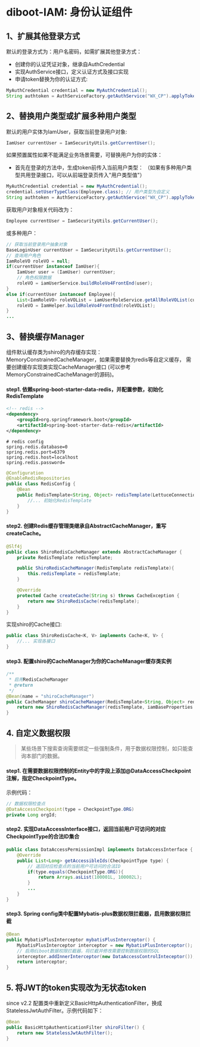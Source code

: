 # diboot-IAM: 身份认证组件

## 1、扩展其他登录方式
默认的登录方式为：用户名密码，如需扩展其他登录方式：
* 创建你的认证凭证对象，继承自AuthCredential
* 实现AuthService接口，定义认证方式及接口实现
* 申请token替换为你的认证方式: 
~~~java
MyAuthCredential credential = new MyAuthCredential();
String authtoken = AuthServiceFactory.getAuthService("WX_CP").applyToken(credential);
~~~

## 2、替换用户类型或扩展多种用户类型
默认的用户实体为IamUser，获取当前登录用户对象:
~~~java
IamUser currentUser = IamSecurityUtils.getCurrentUser();
~~~
如果预置属性如果不能满足业务场景需要，可替换用户为你的实体：
* 首先在登录的方法中，生成token前传入当前用户类型：
（如果有多种用户类型共用登录接口，可以从前端登录页传入"用户类型值"）
~~~java
MyAuthCredential credential = new MyAuthCredential();
credential.setUserTypeClass(Employee.class); // 用户类型为自定义
String authtoken = AuthServiceFactory.getAuthService("WX_CP").applyToken(credential);
~~~
获取用户对象相关代码改为：
~~~java
Employee currentUser = IamSecurityUtils.getCurrentUser();
~~~
或多种用户：
~~~java
// 获取当前登录用户抽象对象
BaseLoginUser currentUser = IamSecurityUtils.getCurrentUser();
// 查询用户角色
IamRoleVO roleVO = null;
if(currentUser instanceof IamUser){
    IamUser user = (IamUser) currentUser;
    // 角色权限数据
    roleVO = iamUserService.buildRoleVo4FrontEnd(user);
}
else if(currentUser instanceof Employee){
    List<IamRoleVO> roleVOList = iamUserRoleService.getAllRoleVOList(currentUser);
    roleVO = IamHelper.buildRoleVo4FrontEnd(roleVOList);
}
...
~~~

## 3、替换缓存Manager
组件默认缓存类为shiro的内存缓存实现：MemoryConstrainedCacheManager，如果需要替换为redis等自定义缓存，
需要创建缓存实现类实现CacheManager接口 (可以参考MemoryConstrainedCacheManager的源码)。
#### step1. 依赖spring-boot-starter-data-redis，并配置参数，初始化RedisTemplate
~~~xml
<!-- redis -->
<dependency>
    <groupId>org.springframework.boot</groupId>
    <artifactId>spring-boot-starter-data-redis</artifactId>
</dependency>
~~~
~~~properties
# redis config
spring.redis.database=0
spring.redis.port=6379
spring.redis.host=localhost
spring.redis.password=
~~~
~~~java
@Configuration
@EnableRedisRepositories
public class RedisConfig {
    @Bean
    public RedisTemplate<String, Object> redisTemplate(LettuceConnectionFactory lettuceConnectionFactory) {
        //... 初始化RedisTemplate
    }
}
~~~
#### step2. 创建Redis缓存管理类继承自AbstractCacheManager，重写createCache。
~~~java
@Slf4j
public class ShiroRedisCacheManager extends AbstractCacheManager {
    private RedisTemplate redisTemplate;

    public ShiroRedisCacheManager(RedisTemplate redisTemplate){
        this.redisTemplate = redisTemplate;
    }

    @Override
    protected Cache createCache(String s) throws CacheException {
        return new ShiroRedisCache(redisTemplate);
    }
}
~~~
实现shiro的Cache接口:
~~~java
public class ShiroRedisCache<K, V> implements Cache<K, V> {
    //... 实现各接口
}
~~~
#### step3. 配置shiro的CacheManager为你的CacheManager缓存类实例
~~~java
/**
 * 启用RedisCacheManager
 * @return
 */
@Bean(name = "shiroCacheManager")
public CacheManager shiroCacheManager(RedisTemplate<String, Object> redisTemplate) {
    return new ShiroRedisCacheManager(redisTemplate, iamBaseProperties.getJwtTokenExpiresMinutes());
}
~~~

## 4. 自定义数据权限
> 某些场景下搜索查询需要绑定一些强制条件，用于数据权限控制，如只能查询本部门的数据。
#### step1. 在需要数据权限控制的Entity中的字段上添加@DataAccessCheckpoint注解，指定CheckpointType。
示例代码：
~~~java
// 数据权限检查点
@DataAccessCheckpoint(type = CheckpointType.ORG)
private Long orgId;
~~~
#### step2. 实现DataAccessInterface接口，返回当前用户可访问的对应CheckpointType的合法ID集合
~~~java
public class DataAccessPermissionImpl implements DataAccessInterface {
    @Override
    public List<Long> getAccessibleIds(CheckpointType type) {
        // 返回对应检查点的当前用户可访问的合法ID
        if(type.equals(CheckpointType.ORG)){
            return Arrays.asList(100001L, 100002L);
        }
        ...
    }
}
~~~
#### step3. Spring config类中配置Mybatis-plus数据权限拦截器，启用数据权限拦截
~~~java
@Bean
public MybatisPlusInterceptor mybatisPlusInterceptor() {
    MybatisPlusInterceptor interceptor = new MybatisPlusInterceptor();
    // 启用diboot数据权限拦截器，将拦截并修改需要控制数据权限的SQL
    interceptor.addInnerInterceptor(new DataAccessControlInteceptor());
    return interceptor;
}
~~~

## 5. 将JWT的token实现改为无状态token
since v2.2
配置类中重新定义BasicHttpAuthenticationFilter，换成StatelessJwtAuthFilter。示例代码如下：
~~~java
@Bean
public BasicHttpAuthenticationFilter shiroFilter() {
    return new StatelessJwtAuthFilter();
}
~~~